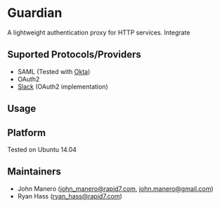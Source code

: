 Guardian
========
A lightweight authentication proxy for HTTP services. Integrate

## Suported Protocols/Providers
* SAML (Tested with [Okta](https://www.okta.com/))
* OAuth2
* [Slack](https://slack.com/) (OAuth2 implementation)

## Usage


## Platform
Tested on Ubuntu 14.04

## Maintainers
* John Manero (john_manero@rapid7.com, john.manero@gmail.com)
* Ryan Hass (ryan_hass@rapid7.com)
